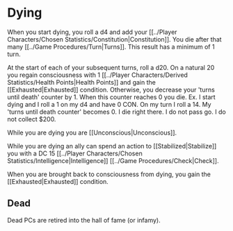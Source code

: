 # Dying

When you start dying, you roll a d4 and add your [[../Player Characters/Chosen Statistics/Constitution\|Constitution]]. You die after that many [[../Game Procedures/Turn\|Turns]].
	This result has a minimum of 1 turn.

At the start of each of your subsequent turns, roll a d20. On a natural 20 you regain consciousness with 1 [[../Player Characters/Derived Statistics/Health Points\|Health Points]] and gain the [[Exhausted\|Exhausted]] condition. Otherwise, you decrease your 'turns until death' counter by 1. When this counter reaches 0 you die. 
	Ex. I start dying and I roll a 1 on my d4 and have 0 CON. On my turn I roll a 14. My 'turns until death counter' becomes 0. I die right there. I do not pass go. I do not collect $200. 

While you are dying you are [[Unconscious\|Unconscious]].

While you are dying an ally can spend an action to [[Stabilized\|Stabilize]] you with a DC 15 [[../Player Characters/Chosen Statistics/Intelligence\|Intelligence]] [[../Game Procedures/Check\|Check]].

When you are brought back to consciousness from dying, you gain the [[Exhausted\|Exhausted]] condition.

## Dead
Dead PCs are retired into the hall of fame (or infamy).
